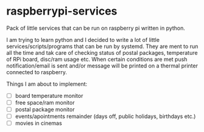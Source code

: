 # raspberrypi-services
Pack of little services that can be run on raspberry pi written in python.

I am trying to learn python and I decided to write a lot of little services/scripts/programs that can be run by systemd. They are ment to run all the time and tak care of checking status of postal packages, temperature of RPi board, disc/ram usage etc. When certain conditions are met push notification/email is sent and/or message will be printed on a thermal printer connected to raspberry. 

Things I am about to implement:

- [ ] board temperature monitor
- [ ] free space/ram monitor
- [ ] postal package monitor
- [ ] events/apointments remainder (days off, public holidays, birthdays etc.)
- [ ] movies in cinemas 
